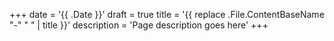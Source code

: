 +++
date = '{{ .Date }}'
draft = true
title = '{{ replace .File.ContentBaseName "-" " " | title }}'
description = 'Page description goes here'
+++
